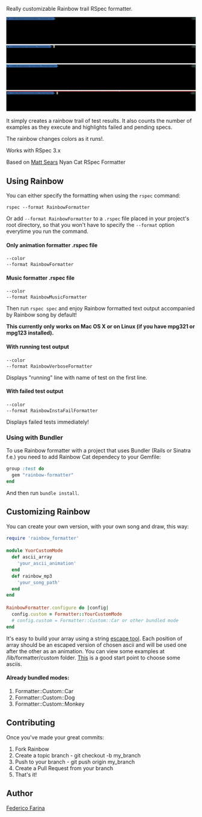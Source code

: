 Really customizable Rainbow trail RSpec formatter.

![](data/cat.gif)
![](data/car.gif)
![](data/monkey.gif)
![](data/dog.gif)

It simply creates a rainbow trail of test results. It also counts the number of examples as they execute and highlights failed and pending specs.

The rainbow changes colors as it runs!.

Works with RSpec 3.x

Based on [Matt Sears](https://github.com/mattsears/nyan-cat-formatter) Nyan Cat RSpec Formatter

Using  Rainbow
---------------

You can either specify the formatting when using the `rspec` command:

    rspec --format RainbowFormatter

Or add `--format RainbowFormatter` to a `.rspec` file placed in your project's root directory,
so that you won't have to specify the `--format` option everytime you run the command.

#### Only animation formatter .rspec file
```
--color
--format RainbowFormatter
```

#### Music formatter .rspec file
```
--color
--format RainbowMusicFormatter
```

Then run `rspec spec` and enjoy Rainbow formatted text output accompanied by Rainbow song by default!

**This currently only works on Mac OS X or on Linux (if you have mpg321 or mpg123 installed).**

#### With running test output
```
--color
--format RainbowVerboseFormatter
```

Displays "running" line with name of test on the first line.


#### With failed test output
```
--color
--format RainbowInstaFailFormatter
```

Displays failed tests immediately!


### Using with Bundler

To use Rainbow formatter with a project that uses Bundler (Rails or Sinatra f.e.) you need to add Rainbow Cat dependecy to your Gemfile:

```ruby
group :test do
  gem "rainbow-formatter"
end
```

And then run `bundle install`.

Customizing Rainbow
---------------------------------
You can create your own version, with your own song and draw, this way:

```ruby
require 'rainbow_formatter'

module YuorCustomMode
  def ascii_array
    'your_ascii_animation'
  end
  def rainbow_mp3
    'your_song_path'
  end
end

RainbowFormatter.configure do |config|
  config.custom = Formatter::YourCustomMode
  # config.custom = Formatter::Custom::Car or other bundled mode
end
```

It's easy to build your array using a string [escape tool](https://www.freeformatter.com/java-dotnet-escape.html#ad-output). Each position of array should be an escaped version of chosen ascii and will be used one after the other as an animation. You can view some examples at /lib/formatter/custom folder. [This](https://www.asciiart.eu) is a good start point to choose some asciis.

#### Already bundled modes:

1. Formatter::Custom::Car
2. Formatter::Custom::Dog
3. Formatter::Custom::Monkey

Contributing
----------

Once you've made your great commits:

1. Fork Rainbow
2. Create a topic branch - git checkout -b my_branch
3. Push to your branch - git push origin my_branch
4. Create a Pull Request from your branch
5. That's it!

Author
----------
[Federico Farina](https://github.com/fedefa)
